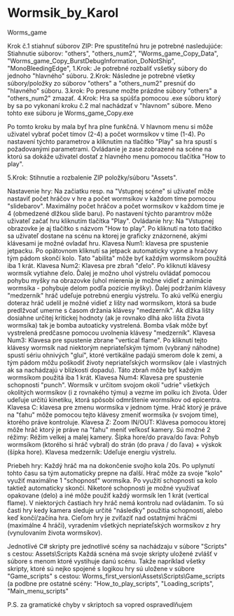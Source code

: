 # Wormsik_by_Karol
Worms_game

Krok č.1 stiahnuť súborov ZIP:
Pre spustiteľnú hru je potrebné nasledujúće:
Stiahnutie súborov: "others", "others_num2", "Worms_game_Copy_Data", 
                    "Worms_game_Copy_BurstDebugInformation_DoNotShip",
                    "MonoBleedingEdge", 
1.Krok: Je potrebné rozbaliť vsšetky súbory do jednoho "hlavného" súboru. 
2.Krok: Následne je potrebné všetky súbory/položky zo súborov 
        "others" a "others_num2" presnúť do "hlavného" súboru. 
3.krok: Po presune možte prázdne súbory "others" a "others_num2" zmazať.
4.Krok: Hra sa spúšťa pomocou .exe súboru ktorý by sa po vykonaní kroku č.2 mal 
        nachádzať v "hlavnom" súbore. Meno tohto exe súboru je Worms_game_Copy.exe
 
Po tomto kroku by mala byť hra plne funkčná.
V hlavnom menu si môže uživatel vybrať počet tímov (2-4) a počet wormsíkov v tíme (1-4). Po nastavení týchto parametrov a klíknutím na tlačítko "Play"
sa hra spustí s požadovanými parametrami. 
Ovládanie je zase zobrazené na scéne na ktorú sa dokáže uživatel dostať z hlavného menu pomocou tlačítka "How to play".

5.Krok: Stihnutie a rozbalenie ZIP položky/súboru "Assets".

Nastavenie hry:
  Na začiatku resp. na "Vstupnej scéne" si uživateľ môže nastaviť počet hráčov v hre a počet wormsíkov v každom tíme pomocou "slidebarov".
  Maximálny počet hráčov a počet wormsíkov v každom tíme je 4 (obmedzené dlžkou slide baru). Po nastavení týchto paramtrov môže uživateľ začať hru
  kliknutím tlačítka "Play".
Ovládanie hry:
  Na "Vstupnej obrazovke je aj tlačítko s názvom "How to play". Po kliknutí na toto tlačitko sa uživateľ dostane na scénu na ktorej je graficky znázornené,
  akými klávesami je možné ovladať hru.
  Klavesa Num1: klavesa pre spustenie jetpacku. Po opätovnom kliknutí sa jetpack automaticky vypne a hračovy tým pádom skončí kolo. Tato "abilita" môže byť každým       wormsíkom použitá iba 1 krát.
  Klavesa Num2: Klavesa pre zbraň "ďelo". Po kliknutí klávesy wormsík vytiahne ďelo. Ďalej je možno uhol výstrelu ovládať pomocou pohybu myšky na 
  obrazovke (uhol mierenia je možne vidieť z animácie wormsíka - pohybuje delom podľa pozície myšky). Ďalej podržaním klávesy "medzerník" hráč udeľuje 
  potrebnú energiu výstrelu. To akú veľKú energiu doteraz hráč udelil je možné vidieť z lišty nad wormsíkom, ktorá sa bude predlžvoať umerne s časom držania 
  klávesy "medzerník". Ak dlžka lišty dosiahne určitej kritickej hodnoty (ak je rovnako dlhá ako lišta života wormsíka) tak je bomba autoaticky vystrelená.
  Bomba však môže byť vystrelená predčasne pomocou uvolnenia klávesy "medzerník".
  Klavesa Num3: Klavesa pre spustenie zbrane "vertical flame". Po kliknutí tejto klávesy wormsík nad niektorým nepriateľským týmom (vybraný náhodne) spustí 
  sériu ohnivých "gluí", ktoré vertikálne padajú smerom dole k zemi, a tým pádom môžu poškodiť životy nepriateľských wormsíkov (ale i vlastných ak sa nachádzajú v       blízkosti dopadu). Táto zbraň môže byť každým wormsíkom použitá iba 1 krát.
  Klavesa Num4: Klavesa pre spustenie schopnosti "punch". Wormsík v určitom svojom okolí "udrie" všetkých okolitých wormsíkov (i z rovnakého týmu) a vezme im polku ich života. Úder udeľuje určitú kinetiku, ktorá spôsobí odmrštenie wormsíkov od epicentra.
  Klavesa C: klavesa pre zmenu wormsíka v jednom týme. Hráč ktorý je práve na "ťahu" môže pomocou tejto klávesy zmeniť wormsíka (v svojom tíme), ktorého práve kontroluje.
  Klavesa Z: Zoom IN/OUT: Klávesa pomocou ktorej môže hráč ktorý je práve na "ťahu" meniť veľkosť kamery. Sú možné 2 réžimy: Réžim velkej a malej kamery. 
  Šípka hore/do prava/do ľava: Pohyb wormsíkom (ktorého si hráč vybral) do strán (do prava / do ľava) + výskok (šípka hore).
  Klavesa medzerník: Udeľuje energiu výstrelu. 
  
 Priebeh hry:
 Každý hráč ma na dokončenie svojho kola 20s. Po uplynutí tohto času sa tým automaticky prepne na ďalší. Hrač môže za svoje "kolo" využiť maximálne 1 "schopnosť" wormsíka. Po využití schopnosti sa kolo taktiež automaticky skončí. Niketoré schopnosti je možné využívať opakovane (delo) a iné môže použiť každý wormsík len 1 krát (vertical flame). V niektorých častiach hry hráč nemá kontrolu nad ovládaním. To sú časti hry kedy kamera sleduje určité "následky" použitia schopností, alebo keď končí/začína hra. Cieľom hry je zvíťaziť nad ostatnými hráčmi (maximálne 4 hráči), vyradením všetkých nepriateľských wormsíkov z hry (vynulovaním života wormsíkov). 
  
Jednotlívé C# skripty pre jednotlivé scény sa nachádzaju v súbore "Scripts" s cestou: Assets\Scripts
Každá scnéna má svoje skripty uložené zvlášť v súbore s menom ktoré vystihuje danú scénu. Takže napríklad všetky skripty,
ktoré sú nejko spojené s logikou hry sú uložene v súbore "Game_scripts" s cestou: Worms_first_version\Assets\Scripts\Game_scripts
(a podbne pre ostatné scény: "How_to_play_scripts", "Loading_scripts", "Main_menu_scripts"


P.S. za gramatické chyby v skriptoch sa vopred ospravedlňujem
